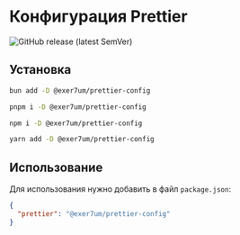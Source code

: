 # Конфигурация Prettier

![GitHub release (latest SemVer)](https://img.shields.io/github/v/release/exer7um/prettier-config?color=%23aac811&label=%D0%A0%D0%B5%D0%BB%D0%B8%D0%B7)

## Установка

```bash
bun add -D @exer7um/prettier-config
```

```bash
pnpm i -D @exer7um/prettier-config
```

```bash
npm i -D @exer7um/prettier-config
```

```bash
yarn add -D @exer7um/prettier-config
```

## Использование

Для использования нужно добавить в файл `package.json`:

```json
{
  "prettier": "@exer7um/prettier-config"
}
```
